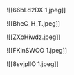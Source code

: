 ![[66bLd2DX 1.jpeg]]

![[BheC_H_T.jpeg]]

![[ZXoHiwdz.jpeg]]

![[FKlnSWCO 1.jpeg]]

![[8svjpllO 1.jpeg]]